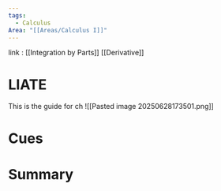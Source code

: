 ```yaml
---
tags:
  - Calculus
Area: "[[Areas/Calculus I]]"
---
```

link : [[Integration by Parts]] [[Derivative]]
# LIATE
This is the guide for ch
![[Pasted image 20250628173501.png]]
# Cues
# Summary
```

```